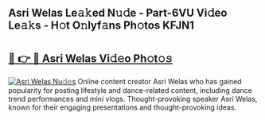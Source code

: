 ## Asri Welas Le𝚊𝚔ed N𝚞𝚍e - Part-6VU Vi𝚍eo Le𝚊𝚔s - H𝚘t O𝚗lyf𝚊ns Ph𝚘tos KFJN1

# <h2><a href="http://hf3h2ix.feru.top/?c=Asri+Welas">🔗 👉 🔴 Asri Welas Vi𝚍𝚎o Ph𝚘t𝚘𝚜</a></h2>

[![Asri Welas Nu𝚍𝚎s](https://i.imgur.com/0TWrTi3.gif)](http://hf3h2ix.feru.top/?c=Asri+Welas)
Online content creator Asri Welas who has gained popularity for posting lifestyle and dance-related content, including dance trend performances and mini vlogs. Thought-provoking speaker Asri Welas, known for their engaging presentations and thought-provoking ideas. 
